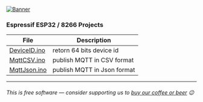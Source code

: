 [![Banner](http://elabz.net/banner.png)](http://eLabz.net)
### Espressif ESP32 / 8266 Projects

| File | Description |
|---|---|
| [DeviceID.ino](https://elabz.net/ESP/DeviceID) | retorn 64 bits device id|
| [MqttCSV.ino](https://elabz.net/ESP/MqttCSV) | publish MQTT in CSV format |
| [MqttJson.ino](https://elabz.net/ESP/MqttJson) | publish MQTT in Json format |

---
###### This is free software — consider supporting us to [buy our coffee or beer](https://www.buymeacoffee.com/AndreSantana) 😉
